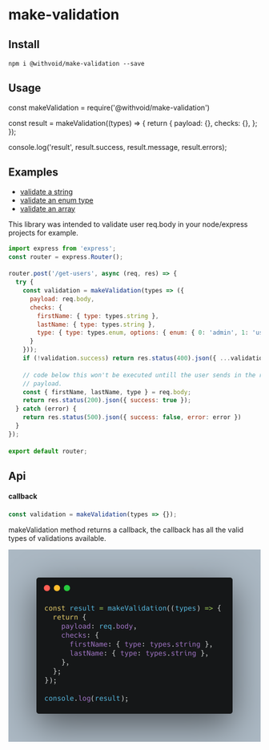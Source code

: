 # make-validation

## Install

```
npm i @withvoid/make-validation --save
```

## Usage

const makeValidation = require('@withvoid/make-validation')

const result = makeValidation((types) => {
  return {
    payload: {},
    checks: {},
  };
});

console.log('result', result.success, result.message, result.errors);

## Examples

- [validate a string](example/string.js)
- [validate an enum type](example/enum.js)
- [validate an array](example/array.js)

This library was intended to validate user req.body in your node/express
projects for example.

```js
import express from 'express';
const router = express.Router();

router.post('/get-users', async (req, res) => {
  try {
    const validation = makeValidation(types => ({
      payload: req.body,
      checks: {
        firstName: { type: types.string },
        lastName: { type: types.string },
        type: { type: types.enum, options: { enum: { 0: 'admin', 1: 'user' } } },
      }
    }));
    if (!validation.success) return res.status(400).json({ ...validation });

    // code below this won't be executed untill the user sends in the right
    // payload.
    const { firstName, lastName, type } = req.body;
    return res.status(200).json({ success: true });
  } catch (error) {
    return res.status(500).json({ success: false, error: error })
  }
});

export default router;
```

## Api

#### callback

```js
const validation = makeValidation(types => {});
```

makeValidation method returns a callback, the callback has all the valid
types of validations available.

![callback example](public/callback.png?raw=true "callback example")

